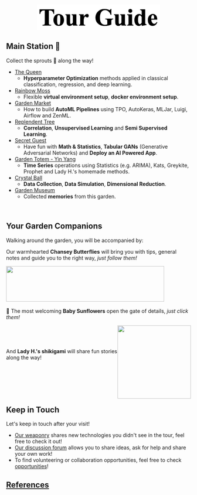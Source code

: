 <p align="center">
<img src="https://github.com/lady-h-world/My_Garden/blob/main/images/cover/tour_guide_title.png" width="336" height="69" />
</p>


## Main Station 🚂

Collect the sprouts 🌱 along the way!

* [The Queen][1]
  * <b>Hyperparameter Optimization</b> methods applied in classical classification, regression, and deep learning.
* [Rainbow Moss][8]
  * Flexible <b>virtual environment setup</b>, <b>docker environment setup</b>.
* [Garden Market][4]
  * How to build <b>AutoML Pipelines</b> using TPO, AutoKeras, MLJar, Luigi, Airflow and ZenML.
* [Replendent Tree][9]
  * <b>Correlation</b>, <b>Unsupervised Learning</b> and <b>Semi Supervised Learning</b>.
* [Secret Guest][12]
  * Have fun with <b>Math & Statistics</b>, <b>Tabular GANs</b> (Generative Adversarial Networks) and <b>Deploy an AI Powered App</b>. 
* [Garden Totem - Yin Yang][5]
  * <b>Time Series</b> operations using Statistics (e.g. ARIMA), Kats, Greykite, Prophet and Lady H.'s homemade methods.
* [Crystal Ball][10]
  * <b>Data Collection</b>, <b>Data Simulation</b>, <b>Dimensional Reduction</b>.
* [Garden Museum][6]
  * Collected <b>memories</b> from this garden.

<p>&nbsp;</p>


## Your Garden Companions
Walking around the garden, you will be accompanied by:

Our warmhearted <b>Chansey Butterflies</b> will bring you with tips, general notes and guide you to the right way, <i>just follow them!</i>

<p align="left">
<img src="https://github.com/lady-h-world/My_Garden/blob/main/images/notes/follow_us_note.png" width="431" height="97" />
</p>

🌻 The most welcoming <b>Baby Sunflowers</b> open the gate of details, <i>just click them!</i>

<p>
<img align="right" src="https://github.com/lady-h-world/My_Garden/blob/main/images/lady_heart_manga/crayon%20heart.png" width="200" height="200" />
<p>&nbsp;</p>
<p>&nbsp;</p>

And <b>Lady H.'s shikigami</b> will share fun stories along the way!
</p>

<p>&nbsp;</p>
<p>&nbsp;</p>
<p>&nbsp;</p>


## Keep in Touch

Let's keep in touch after your visit!

* [Our weaponry][11] shares new technologies you didn't see in the tour, feel free to check it out!
* [Our discussion forum][2] allows you to share ideas, ask for help and share your own work!
* To find volunteering or collaboration opportunities, feel free to check [opportunities][13]!


## [References][14]


[1]:https://github.com/lady-h-world/My_Garden/blob/main/reading_pages/The%20Queen/the_queen.md
[2]:https://github.com/lady-h-world/My_Garden/discussions
[3]:https://github.com/lady-h-world/My_Garden/discussions/categories/stolen-copy-right
[4]:https://github.com/lady-h-world/My_Garden/blob/main/reading_pages/Garden_Market/garden_market.md
[5]:https://github.com/lady-h-world/My_Garden/blob/main/reading_pages/YinYang/garden_totem.md
[6]:https://github.com/lady-h-world/My_Garden/blob/main/reading_pages/Graden_Museum/garden_museum.md
[8]:https://github.com/lady-h-world/My_Garden/blob/main/reading_pages/Rainbow_Moss/rainbow_moss.md
[9]:https://github.com/lady-h-world/My_Garden/blob/main/reading_pages/Resplendent_Tree/about_resplendent_tree.md
[10]:https://github.com/lady-h-world/My_Garden/blob/main/reading_pages/Crystal_Ball/about_crystal_ball.md
[11]:https://github.com/lady-h-world/My_Garden/blob/main/reading_pages/Graden_Museum/garden_museum.md#weaponry
[12]:https://github.com/lady-h-world/My_Garden/blob/main/reading_pages/Secret_Guest/secret_guest.md
[13]:https://github.com/lady-h-world/My_Garden/blob/main/reading_pages/cover/opportunities.md
[14]:https://github.com/lady-h-world/My_Garden/blob/main/reading_pages/cover/references.md
